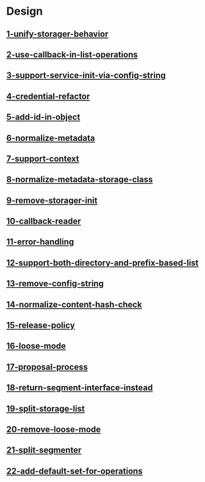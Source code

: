# Design

## [1-unify-storager-behavior](./1-unify-storager-behavior/)
## [2-use-callback-in-list-operations](./2-use-callback-in-list-operations.md)
## [3-support-service-init-via-config-string](./3-support-service-init-via-config-string.md)
## [4-credential-refactor](./4-credential-refactor.md)
## [5-add-id-in-object](./5-add-id-in-object.md)
## [6-normalize-metadata](./6-normalize-metadata.md)
## [7-support-context](./7-support-context.md)
## [8-normalize-metadata-storage-class](./8-normalize-metadata-storage-class.md)
## [9-remove-storager-init](./9-remove-storager-init.md)
## [10-callback-reader](./10-callback-reader.md)
## [11-error-handling](./11-error-handling.md)
## [12-support-both-directory-and-prefix-based-list](./12-support-both-directory-and-prefix-based-list.md)
## [13-remove-config-string](./13-remove-config-string.md)
## [14-normalize-content-hash-check](./14-normalize-content-hash-check.md)
## [15-release-policy](./15-release-policy.md)
## [16-loose-mode](./16-loose-mode.md)
## [17-proposal-process](./17-proposal-process.md)
## [18-return-segment-interface-instead](./18-return-segment-interface-instead.md)
## [19-split-storage-list](./19-split-storage-list.md)
## [20-remove-loose-mode](./20-remove-loose-mode.md)
## [21-split-segmenter](./21-split-segmenter.md)
## [22-add-default-set-for-operations](./22-add-default-set-for-operations.md)
